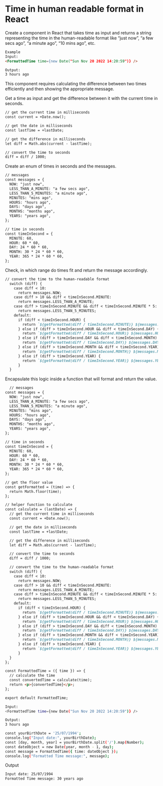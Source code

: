 # Time in human readable format in React

Create a component in React that takes time as input and returns a string representing the time in the human-readable format like “just now”, “a few secs ago”, “a minute ago”, “10 mins ago”, etc.

```markdown
Example
Input:
<FormattedTime time={new Date("Sun Nov 20 2022 14:20:59")} />

Output:
3 hours ago
```


This component requires calculating the difference between two times efficiently and then showing the appropriate message.

Get a time as input and get the difference between it with the current time in seconds.

```markdown
// get the current time in milliseconds
const current = +Date.now();

// get the date in milliseconds
const lastTime = +lastDate;

// get the difference in milliseconds
let diff = Math.abs(current - lastTime);

// convert the time to seconds
diff = diff / 1000;
```

Create an enum of times in seconds and the messages.

```markdown
// messages
const messages = {
  NOW: "just now",
  LESS_THAN_A_MINUTE: "a few secs ago",
  LESS_THAN_5_MINUTES: "a minute ago",
  MINUTES: "mins ago",
  HOURS: "hours ago",
  DAYS: "days ago",
  MONTHS: "months ago",
  YEARS: "years ago",
};

// time in seconds
const timeInSecond = {
  MINUTE: 60,
  HOUR: 60 * 60,
  DAY: 24 * 60 * 60,
  MONTH: 30 * 24 * 60 * 60,
  YEAR: 365 * 24 * 60 * 60,
};
```

Check, in which range do times fit and return the message accordingly.

```markdown
// convert the time to the human-readable format
  switch (diff) {
    case diff < 10:
      return messages.NOW;
    case diff > 10 && diff < timeInSecond.MINUTE:
      return messages.LESS_THAN_A_MINUTE;
    case diff > timeInSecond.MINUTE && diff < timeInSecond.MINUTE * 5:
      return messages.LESS_THAN_5_MINUTES;
    default:
      if (diff < timeInSecond.HOUR) {
        return `${getFormatted(diff / timeInSecond.MINUTE)} ${messages.MINUTES}`;
      } else if (diff > timeInSecond.HOUR && diff < timeInSecond.DAY) {
        return `${getFormatted(diff / timeInSecond.HOUR)} ${messages.HOURS}`;
      } else if (diff > timeInSecond.DAY && diff < timeInSecond.MONTH) {
        return `${getFormatted(diff / timeInSecond.DAY)} ${messages.DAYS}`;
      } else if (diff > timeInSecond.MONTH && diff < timeInSecond.YEAR) {
        return `${getFormatted(diff / timeInSecond.MONTH)} ${messages.MONTHS}`;
      } else if (diff > timeInSecond.YEAR) {
        return `${getFormatted(diff / timeInSecond.YEAR)} ${messages.YEARS}`;
      }
  }
```

  Encapsulate this logic inside a function that will format and return the value.


```markdown
  // messages
const messages = {
  NOW: "just now",
  LESS_THAN_A_MINUTE: "a few secs ago",
  LESS_THAN_5_MINUTES: "a minute ago",
  MINUTES: "mins ago",
  HOURS: "hours ago",
  DAYS: "days ago",
  MONTHS: "months ago",
  YEARS: "years ago",
};

// time in seconds
const timeInSecond = {
  MINUTE: 60,
  HOUR: 60 * 60,
  DAY: 24 * 60 * 60,
  MONTH: 30 * 24 * 60 * 60,
  YEAR: 365 * 24 * 60 * 60,
};

// get the floor value
const getFormatted = (time) => {
  return Math.floor(time);
};

// helper function to calculate
const calculate = (lastDate) => {
  // get the current time in milliseconds
  const current = +Date.now();

  // get the date in milliseconds
  const lastTime = +lastDate;

  // get the difference in milliseconds
  let diff = Math.abs(current - lastTime);

  // convert the time to seconds
  diff = diff / 1000;

  // convert the time to the human-readable format
  switch (diff) {
    case diff < 10:
      return messages.NOW;
    case diff > 10 && diff < timeInSecond.MINUTE:
      return messages.LESS_THAN_A_MINUTE;
    case diff > timeInSecond.MINUTE && diff < timeInSecond.MINUTE * 5:
      return messages.LESS_THAN_5_MINUTES;
    default:
      if (diff < timeInSecond.HOUR) {
        return `${getFormatted(diff / timeInSecond.MINUTE)} ${messages.MINUTES}`;
      } else if (diff > timeInSecond.HOUR && diff < timeInSecond.DAY) {
        return `${getFormatted(diff / timeInSecond.HOUR)} ${messages.HOURS}`;
      } else if (diff > timeInSecond.DAY && diff < timeInSecond.MONTH) {
        return `${getFormatted(diff / timeInSecond.DAY)} ${messages.DAYS}`;
      } else if (diff > timeInSecond.MONTH && diff < timeInSecond.YEAR) {
        return `${getFormatted(diff / timeInSecond.MONTH)} ${messages.MONTHS}`;
      } else if (diff > timeInSecond.YEAR) {
        return `${getFormatted(diff / timeInSecond.YEAR)} ${messages.YEARS}`;
      }
  }
};

const FormattedTime = ({ time }) => {
  // calculate the time
  const convertedTime = calculate(time);
  return <p>{convertedTime}</p>;
};

export default FormattedTime;
```

```bash
Input:
<FormattedTime time={new Date("Sun Nov 20 2022 14:20:59")} />

Output:
3 hours ago
```

```bash
const yourBirthDate = '25/07/1994';
console.log("Input date:", yourBirthDate);
const [day, month, year] = yourBirthDate.split('/').map(Number);
const dateObject = new Date(year, month - 1, day);
const message = FormattedTime({ time: dateObject });
console.log("Formatted Time message:", message);
```

Output 
```bash
Input date: 25/07/1994
Formatted Time message: 30 years ago
```